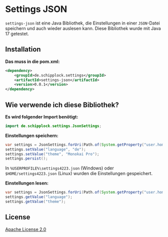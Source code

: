 # Settings JSON

`settings-json` ist eine Java Bibliothek, die Einstellungen in einer `JSON`-Datei
speichern und auch wieder auslesen kann. Diese Bibliothek wurde mit Java 17 getestet.

## Installation

**Das muss in die pom.xml:**

```xml
<dependency>
    <groupId>de.schipplock.settings</groupId>
    <artifactId>settings-json</artifactId>
    <version>0.0.1</version>
</dependency>
```

## Wie verwende ich diese Bibliothek?

**Es wird folgender Import benötigt:**

```java
import de.schipplock.settings.JsonSettings;
```

**Einstellungen speichern:**

```java
var settings = JsonSettings.forUri(Path.of(System.getProperty("user.home"), "settings4223.json").toUri());
settings.setValue("language", "de");
settings.setValue("theme", "Monokai Pro");
settings.persist();
```

In `%USERPROFILE%\settings4223.json` (Windows) oder `$HOME/settings4223.json` (Linux) wurden die Einstellungen
gespeichert.

**Einstellungen lesen:**

```java
var settings = JsonSettings.forUri(Path.of(System.getProperty("user.home"), "settings4223.json").toUri());
settings.getValue("language");
settings.getValue("theme");
```

## License
[Apache License 2.0](https://choosealicense.com/licenses/apache-2.0/)